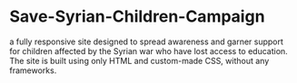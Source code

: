 # Save-Syrian-Children-Campaign
a fully responsive site designed to spread awareness and garner support for children affected by the Syrian war who have lost access to education. The site is built using only HTML and custom-made CSS, without any frameworks.
